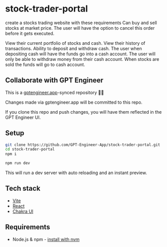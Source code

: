 # stock-trader-portal

create a stocks trading website with these requirements 
Can buy and sell stocks at market price.
The user will have the option to cancel this order before it gets executed.

View their current portfolio of stocks and cash.
View their history of transactions.
Ability to deposit and withdraw cash.
The user when depositing cash will have the funds go into a cash account.
The user will only be able to withdraw money from their cash account.
When stocks are sold the funds will go to cash account.

## Collaborate with GPT Engineer

This is a [gptengineer.app](https://gptengineer.app)-synced repository 🌟🤖

Changes made via gptengineer.app will be committed to this repo.

If you clone this repo and push changes, you will have them reflected in the GPT Engineer UI.

## Setup

```sh
git clone https://github.com/GPT-Engineer-App/stock-trader-portal.git
cd stock-trader-portal
npm i
```

```sh
npm run dev
```

This will run a dev server with auto reloading and an instant preview.

## Tech stack

- [Vite](https://vitejs.dev/)
- [React](https://react.dev/)
- [Chakra UI](https://chakra-ui.com/)

## Requirements

- Node.js & npm - [install with nvm](https://github.com/nvm-sh/nvm#installing-and-updating)

